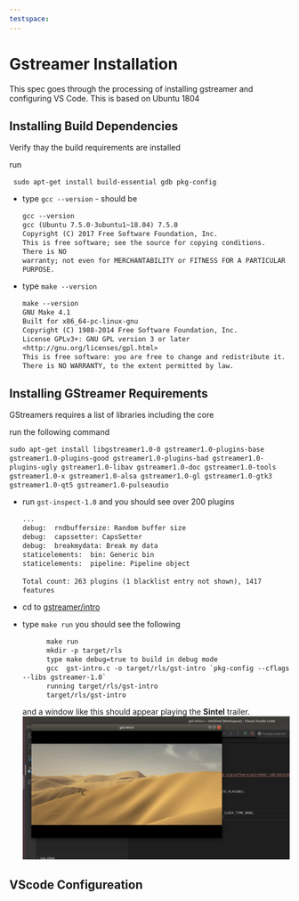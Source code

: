 ```yaml
---
testspace:
---
```

# Gstreamer Installation

This spec goes through the processing of installing gstreamer and configuring VS Code. This is based on Ubuntu 1804

## Installing Build Dependencies

Verify thay the build requirements are installed 

run
```shell
 sudo apt-get install build-essential gdb pkg-config
```

* type ``gcc --version`` - should be 
    ```
    gcc --version
    gcc (Ubuntu 7.5.0-3ubuntu1~18.04) 7.5.0
    Copyright (C) 2017 Free Software Foundation, Inc.
    This is free software; see the source for copying conditions.  There is NO
    warranty; not even for MERCHANTABILITY or FITNESS FOR A PARTICULAR PURPOSE.
    ```
* type ``make --version``
    ```
    make --version
    GNU Make 4.1
    Built for x86_64-pc-linux-gnu
    Copyright (C) 1988-2014 Free Software Foundation, Inc.
    License GPLv3+: GNU GPL version 3 or later <http://gnu.org/licenses/gpl.html>
    This is free software: you are free to change and redistribute it.
    There is NO WARRANTY, to the extent permitted by law.
    ```


## Installing GStreamer Requirements

GStreamers requires a list of libraries including the core 

run the following command

```shell
sudo apt-get install libgstreamer1.0-0 gstreamer1.0-plugins-base gstreamer1.0-plugins-good gstreamer1.0-plugins-bad gstreamer1.0-plugins-ugly gstreamer1.0-libav gstreamer1.0-doc gstreamer1.0-tools gstreamer1.0-x gstreamer1.0-alsa gstreamer1.0-gl gstreamer1.0-gtk3 gstreamer1.0-qt5 gstreamer1.0-pulseaudio
```

* run ``gst-inspect-1.0`` and you should see over 200 plugins 
    ```shell
    ...
    debug:  rndbuffersize: Random buffer size
    debug:  capssetter: CapsSetter
    debug:  breakmydata: Break my data
    staticelements:  bin: Generic bin
    staticelements:  pipeline: Pipeline object

    Total count: 263 plugins (1 blacklist entry not shown), 1417 features    
    ```

* cd to [gstreamer/intro](../../gstreamer/intro)
* type ``make run``
  you should see the following 
  ```shell
        make run      
        mkdir -p target/rls
        type make debug=true to build in debug mode
        gcc  gst-intro.c -o target/rls/gst-intro `pkg-config --cflags --libs gstreamer-1.0`
        running target/rls/gst-intro
        target/rls/gst-intro  
  ```
  and a window like this should appear playing the **Sintel** trailer.
  ![gstreamer intro](../../doc/images/gst-intro.png)

## VScode Configureation
